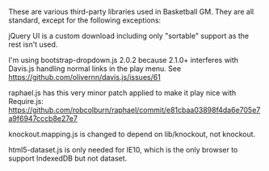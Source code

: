 These are various third-party libraries used in Basketball GM. They are all
standard, except for the following exceptions:

jQuery UI is a custom download including only "sortable" support as the rest
isn't used.

I'm using bootstrap-dropdown.js 2.0.2 because 2.1.0+ interferes with Davis.js
handling normal links in the play menu. See
https://github.com/olivernn/davis.js/issues/61

raphael.js has this very minor patch applied to make it play nice with
Require.js: https://github.com/robcolburn/raphael/commit/e81cbaa03898f4da6e705e7a9f6947cccb8e27e7

knockout.mapping.js is changed to depend on lib/knockout, not knockout.

html5-dataset.js is only needed for IE10, which is the only browser to support
IndexedDB but not dataset.